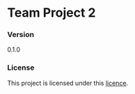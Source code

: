 # Team Project 2

### Version
0.1.0

### License
This project is licensed under this [licence](LICENSE.txt).